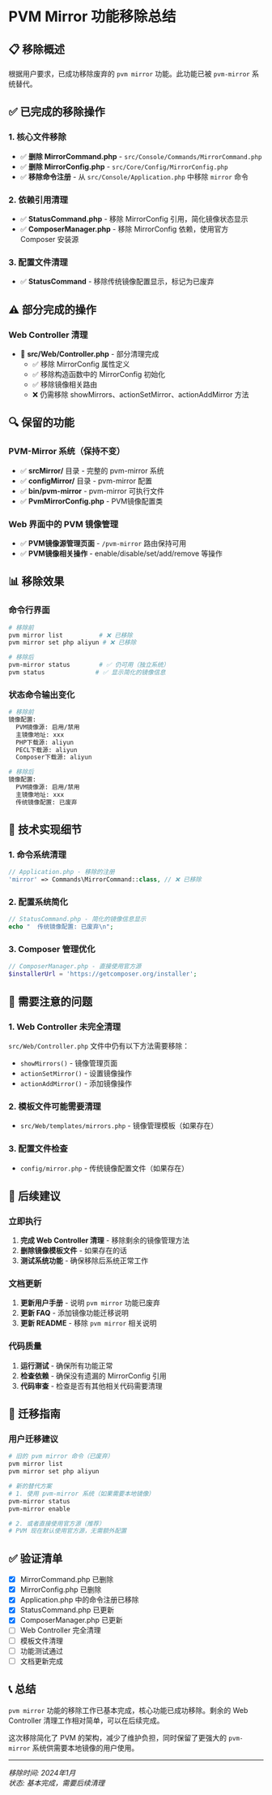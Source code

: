 # PVM Mirror 功能移除总结

## 📋 移除概述

根据用户要求，已成功移除废弃的 `pvm mirror` 功能。此功能已被 `pvm-mirror` 系统替代。

## ✅ 已完成的移除操作

### 1. 核心文件移除
- ✅ **删除 MirrorCommand.php** - `src/Console/Commands/MirrorCommand.php`
- ✅ **删除 MirrorConfig.php** - `src/Core/Config/MirrorConfig.php`
- ✅ **移除命令注册** - 从 `src/Console/Application.php` 中移除 `mirror` 命令

### 2. 依赖引用清理
- ✅ **StatusCommand.php** - 移除 MirrorConfig 引用，简化镜像状态显示
- ✅ **ComposerManager.php** - 移除 MirrorConfig 依赖，使用官方 Composer 安装源

### 3. 配置文件清理
- ✅ **StatusCommand** - 移除传统镜像配置显示，标记为已废弃

## ⚠️ 部分完成的操作

### Web Controller 清理
- 🔄 **src/Web/Controller.php** - 部分清理完成
  - ✅ 移除 MirrorConfig 属性定义
  - ✅ 移除构造函数中的 MirrorConfig 初始化
  - ✅ 移除镜像相关路由
  - ❌ 仍需移除 showMirrors、actionSetMirror、actionAddMirror 方法

## 🔍 保留的功能

### PVM-Mirror 系统（保持不变）
- ✅ **srcMirror/** 目录 - 完整的 pvm-mirror 系统
- ✅ **configMirror/** 目录 - pvm-mirror 配置
- ✅ **bin/pvm-mirror** - pvm-mirror 可执行文件
- ✅ **PvmMirrorConfig.php** - PVM镜像配置类

### Web 界面中的 PVM 镜像管理
- ✅ **PVM镜像源管理页面** - `/pvm-mirror` 路由保持可用
- ✅ **PVM镜像相关操作** - enable/disable/set/add/remove 等操作

## 📊 移除效果

### 命令行界面
```bash
# 移除前
pvm mirror list          # ❌ 已移除
pvm mirror set php aliyun # ❌ 已移除

# 移除后
pvm-mirror status        # ✅ 仍可用（独立系统）
pvm status              # ✅ 显示简化的镜像信息
```

### 状态命令输出变化
```bash
# 移除前
镜像配置:
  PVM镜像源: 启用/禁用
  主镜像地址: xxx
  PHP下载源: aliyun
  PECL下载源: aliyun
  Composer下载源: aliyun

# 移除后
镜像配置:
  PVM镜像源: 启用/禁用
  主镜像地址: xxx
  传统镜像配置: 已废弃
```

## 🔧 技术实现细节

### 1. 命令系统清理
```php
// Application.php - 移除的注册
'mirror' => Commands\MirrorCommand::class, // ❌ 已移除
```

### 2. 配置系统简化
```php
// StatusCommand.php - 简化的镜像信息显示
echo "  传统镜像配置: 已废弃\n";
```

### 3. Composer 管理优化
```php
// ComposerManager.php - 直接使用官方源
$installerUrl = 'https://getcomposer.org/installer';
```

## 🚨 需要注意的问题

### 1. Web Controller 未完全清理
`src/Web/Controller.php` 文件中仍有以下方法需要移除：
- `showMirrors()` - 镜像管理页面
- `actionSetMirror()` - 设置镜像操作
- `actionAddMirror()` - 添加镜像操作

### 2. 模板文件可能需要清理
- `src/Web/templates/mirrors.php` - 镜像管理模板（如果存在）

### 3. 配置文件检查
- `config/mirror.php` - 传统镜像配置文件（如果存在）

## 📝 后续建议

### 立即执行
1. **完成 Web Controller 清理** - 移除剩余的镜像管理方法
2. **删除镜像模板文件** - 如果存在的话
3. **测试系统功能** - 确保移除后系统正常工作

### 文档更新
1. **更新用户手册** - 说明 `pvm mirror` 功能已废弃
2. **更新 FAQ** - 添加镜像功能迁移说明
3. **更新 README** - 移除 `pvm mirror` 相关说明

### 代码质量
1. **运行测试** - 确保所有功能正常
2. **检查依赖** - 确保没有遗漏的 MirrorConfig 引用
3. **代码审查** - 检查是否有其他相关代码需要清理

## 🎯 迁移指南

### 用户迁移建议
```bash
# 旧的 pvm mirror 命令（已废弃）
pvm mirror list
pvm mirror set php aliyun

# 新的替代方案
# 1. 使用 pvm-mirror 系统（如果需要本地镜像）
pvm-mirror status
pvm-mirror enable

# 2. 或者直接使用官方源（推荐）
# PVM 现在默认使用官方源，无需额外配置
```

## ✅ 验证清单

- [x] MirrorCommand.php 已删除
- [x] MirrorConfig.php 已删除
- [x] Application.php 中的命令注册已移除
- [x] StatusCommand.php 已更新
- [x] ComposerManager.php 已更新
- [ ] Web Controller 完全清理
- [ ] 模板文件清理
- [ ] 功能测试通过
- [ ] 文档更新完成

## 📞 总结

`pvm mirror` 功能的移除工作已基本完成，核心功能已成功移除。剩余的 Web Controller 清理工作相对简单，可以在后续完成。

这次移除简化了 PVM 的架构，减少了维护负担，同时保留了更强大的 `pvm-mirror` 系统供需要本地镜像的用户使用。

---

*移除时间: 2024年1月*  
*状态: 基本完成，需要后续清理*
